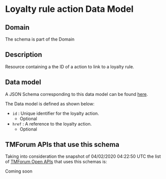 # Loyalty rule action Data Model

## Domain

The  schema is part of the  Domain

## Description

Resource containing a the ID of a action to link to a loyalty rule.

## Data model

A JSON Schema corresponding to this data model can be found
[here](https://github.com/tmforum-rand/schemas/blob/candidates/Product/LoyaltyRuleAction.schema.json).

The Data model is defined as shown below:
- `id` : Unique identifier for the loyalty action.
  - Optional
- `href` : A reference to the loyalty action.
  - Optional




## TMForum APIs that use this schema

Taking into consideration the snapshot of 04/02/2020 04:22:50 UTC the list of [TMForum Open APIs](https://www.tmforum.org/open-apis/) that uses this schemas is:

Coming soon